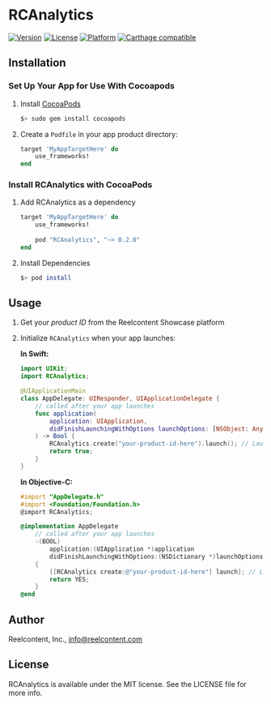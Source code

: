 # RCAnalytics

[![Version](https://img.shields.io/cocoapods/v/RCAnalytics.svg?style=flat)](http://cocoapods.org/pods/RCAnalytics)
[![License](https://img.shields.io/cocoapods/l/RCAnalytics.svg?style=flat)](http://cocoapods.org/pods/RCAnalytics)
[![Platform](https://img.shields.io/cocoapods/p/RCAnalytics.svg?style=flat)](http://cocoapods.org/pods/RCAnalytics)
[![Carthage compatible](https://img.shields.io/badge/Carthage-compatible-4BC51D.svg?style=flat)](https://github.com/Carthage/Carthage)

## Installation

### Set Up Your App for Use With Cocoapods
1. Install [CocoaPods](http://cocoapods.org)

    ```bash
    $> sudo gem install cocoapods
    ```
2. Create a `Podfile` in your app product directory:

    ```ruby
    target 'MyAppTargetHere' do
        use_frameworks!
    end
    ```

### Install RCAnalytics with CocoaPods
1. Add RCAnalytics as a dependency

    ```ruby
    target 'MyAppTargetHere' do
        use_frameworks!
        
        pod "RCAnalytics", "~> 0.2.0"
    end
    ```
2. Install Dependencies

    ```bash
    $> pod install
    ```

## Usage
1. Get your *product ID* from the Reelcontent Showcase platform
2. Initialize `RCAnalytics` when your app launches:

    **In Swift:**
    
    ```swift
    import UIKit;
    import RCAnalytics;
    
    @UIApplicationMain
    class AppDelegate: UIResponder, UIApplicationDelegate {
        // called after your app launches
        func application(
            application: UIApplication,
            didFinishLaunchingWithOptions launchOptions: [NSObject: AnyObject]?
        ) -> Bool {
            RCAnalytics.create("your-product-id-here").launch(); // Launch RCAnalytics
            return true;
        }
    }
    ```
    
    **In Objective-C:**
    
    ```objective-c
    #import "AppDelegate.h"
    #import <Foundation/Foundation.h>
    @import RCAnalytics;
    
    @implementation AppDelegate
        // called after your app launches
        -(BOOL)
            application:(UIApplication *)application
            didFinishLaunchingWithOptions:(NSDictionary *)launchOptions
        {
            [[RCAnalytics create:@"your-product-id-here"] launch]; // Launch RCAnalytics
            return YES;
        }
    @end
    ```

## Author

Reelcontent, Inc., [info@reelcontent.com](mailto:info@reelcontent.com?subject=RCAnalytics)

## License

RCAnalytics is available under the MIT license. See the LICENSE file for more info.
